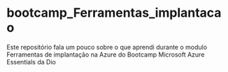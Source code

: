 # bootcamp_Ferramentas_implantacao
Este repositório fala um pouco sobre o que aprendi durante o modulo Ferramentas de implantação na Azure do Bootcamp Microsoft Azure Essentials da Dio
